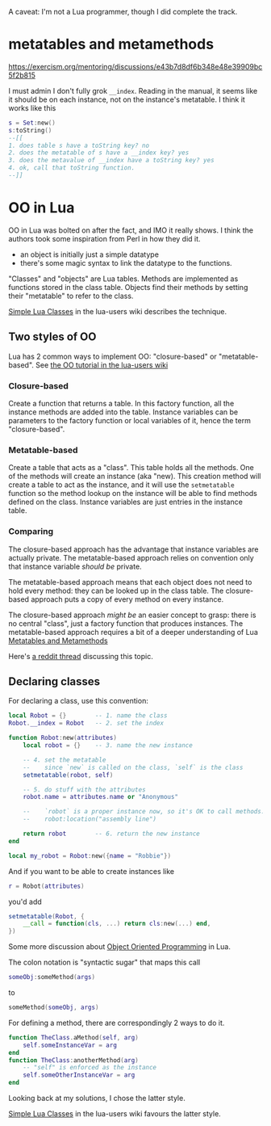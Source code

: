 A caveat: I'm not a Lua programmer, though I did complete the track.

# metatables and metamethods

https://exercism.org/mentoring/discussions/e43b7d8df6b348e48e39909bc5f2b815

I must admin I don't fully grok `__index`. Reading in the manual, it seems like it should be on each instance, not on the instance's metatable. I think it works like this
```lua
s = Set:new()
s:toString()
--[[
1. does table s have a toString key? no
2. does the metatable of s have a __index key? yes
3. does the metavalue of __index have a toString key? yes
4. ok, call that toString function.
--]]
```

# OO in Lua

OO in Lua was bolted on after the fact, and IMO it really shows.
I think the authors took some inspiration from Perl in how they did it.
* an object is initially just a simple datatype
* there's some magic syntax to link the datatype to the functions.

"Classes" and "objects" are Lua tables. 
Methods are implemented as functions stored in the class table.
Objects find their methods by setting their "metatable" to refer to the class.

[Simple Lua Classes][slc] in the lua-users wiki describes the technique.

## Two styles of OO

Lua has 2 common ways to implement OO: "closure-based" or "metatable-based".
See [the OO tutorial in the lua-users wiki](https://web.archive.org/web/20240104094707/http://lua-users.org/wiki/ObjectOrientationTutorial)

### Closure-based

Create a function that returns a table.
In this factory function, all the instance methods are added into the table.
Instance variables can be parameters to the factory function or local variables of it, hence the term "closure-based".

### Metatable-based

Create a table that acts as a "class".
This table holds all the methods.
One of the methods will create an instance (aka "new).
This creation method will create a table to act as the instance, 
and it will use the `setmetatable` function so the method lookup on the instance will be able to find methods defined on the class.
Instance variables are just entries in the instance table.

### Comparing

The closure-based approach has the advantage that instance variables are actually private.
The metatable-based approach relies on convention only that instance variable _should be_ private.

The metatable-based approach means that each object does not need to hold every method: 
they can be looked up in the class table.
The closure-based approach puts a copy of every method on every instance.

The closure-based approach _might be_ an easier concept to grasp:
there is no central "class", just a factory function that produces instances.
The metatable-based approach requires a bit of a deeper understanding of Lua [Metatables and Metamethods](https://www.lua.org/manual/5.4/manual.html#2.4)

Here's [a reddit thread](https://www.reddit.com/r/lua/comments/1al74ry/why_dont_more_people_suggest_closures_for_classes/) discussing this topic.

## Declaring classes

For declaring a class, use this convention:
```lua
local Robot = {}        -- 1. name the class
Robot.__index = Robot   -- 2. set the index

function Robot:new(attributes)
    local robot = {}    -- 3. name the new instance

    -- 4. set the metatable
    --    since `new` is called on the class, `self` is the class
    setmetatable(robot, self)   

    -- 5. do stuff with the attributes
    robot.name = attributes.name or "Anonymous"

    --    `robot` is a proper instance now, so it's OK to call methods.
    --    robot:location("assembly line")

    return robot        -- 6. return the new instance
end

local my_robot = Robot:new({name = "Robbie"})
```
And if you want to be able to create instances like
```lua
r = Robot(attributes)
```
you'd add
```lua
setmetatable(Robot, {
    __call = function(cls, ...) return cls:new(...) end,
})
```

Some more discussion about [Object Oriented Programming][oop] in Lua.

<!-- -->

The colon notation is "syntactic sugar" that maps this call
```lua
someObj:someMethod(args)
```
to 
```lua
someMethod(someObj, args)
```

For defining a method, there are correspondingly 2 ways to do it.
```lua
function TheClass.aMethod(self, arg)
    self.someInstanceVar = arg
end
function TheClass:anotherMethod(arg)
    -- "self" is enforced as the instance
    self.someOtherInstanceVar = arg
end
```
Looking back at my solutions, I chose the latter style.

[Simple Lua Classes][slc] in the lua-users wiki favours the latter style.


[style]: https://web.archive.org/web/20240104094230/http://lua-users.org/wiki/LuaStyleGuide
[oop]: https://web.archive.org/web/20240104094707/http://lua-users.org/wiki/ObjectOrientedProgramming
[slc]: https://web.archive.org/web/20240104094707/http://lua-users.org/wiki/SimpleLuaClasses
